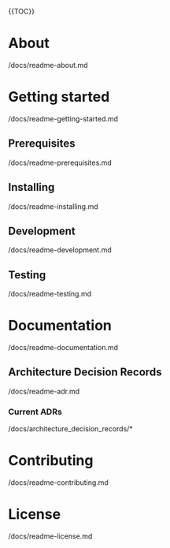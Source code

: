 {{TOC}}

# About

/docs/readme-about.md

# Getting started

/docs/readme-getting-started.md

## Prerequisites

/docs/readme-prerequisites.md

## Installing

/docs/readme-installing.md

## Development

/docs/readme-development.md

## Testing

/docs/readme-testing.md

# Documentation

/docs/readme-documentation.md

## Architecture Decision Records

/docs/readme-adr.md

### Current ADRs

/docs/architecture_decision_records/*

# Contributing

/docs/readme-contributing.md

# License

/docs/readme-license.md

